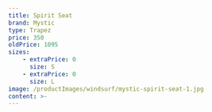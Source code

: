 ```yaml
---
title: Spirit Seat
brand: Mystic
type: Trapez
price: 350
oldPrice: 1095
sizes:
    - extraPrice: 0
      size: S
    - extraPrice: 0
      size: L
image: /productImages/windsurf/mystic-spirit-seat-1.jpg
content: >-
---
```

